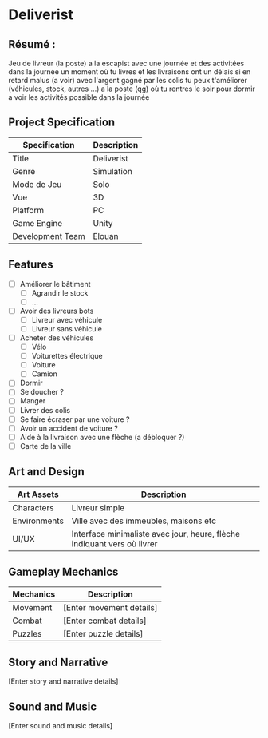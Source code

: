 # Deliverist

## Résumé :

Jeu de livreur (la poste) a la escapist avec une journée et des activitées dans la journée un moment où tu livres et les livraisons ont un délais si en retard malus (a voir) avec l'argent gagné par les colis tu peux t'améliorer (véhicules, stock, autres ...) a la poste (qg) où tu rentres le soir pour dormir a voir les activités possible dans la journée 

## Project Specification

| Specification | Description |
| --- | --- |
| Title | Deliverist |
| Genre | Simulation |
| Mode de Jeu | Solo |
| Vue | 3D |
| Platform | PC |
| Game Engine | Unity |
| Development Team | Elouan | Dev |

## Features

- [ ]  Améliorer le bâtiment
    - [ ]  Agrandir le stock
    - [ ]  …
- [ ]  Avoir des livreurs bots
    - [ ]  Livreur avec véhicule
    - [ ]  Livreur sans véhicule
- [ ]  Acheter des véhicules
    - [ ]  Vélo
    - [ ]  Voiturettes électrique
    - [ ]  Voiture
    - [ ]  Camion
- [ ]  Dormir
- [ ]  Se doucher ?
- [ ]  Manger
- [ ]  Livrer des colis
- [ ]  Se faire écraser par une voiture ?
- [ ]  Avoir un accident de voiture ?
- [ ]  Aide à la livraison avec une flèche (a débloquer ?)
- [ ]  Carte de la ville

## Art and Design

| Art Assets | Description |
| --- | --- |
| Characters | Livreur simple |
| Environments | Ville avec des immeubles, maisons etc  |
| UI/UX | Interface minimaliste avec jour, heure, flèche indiquant vers où livrer |

## Gameplay Mechanics

| Mechanics | Description |
| --- | --- |
| Movement | [Enter movement details] |
| Combat | [Enter combat details] |
| Puzzles | [Enter puzzle details] |

## Story and Narrative

[Enter story and narrative details]

## Sound and Music

[Enter sound and music details]